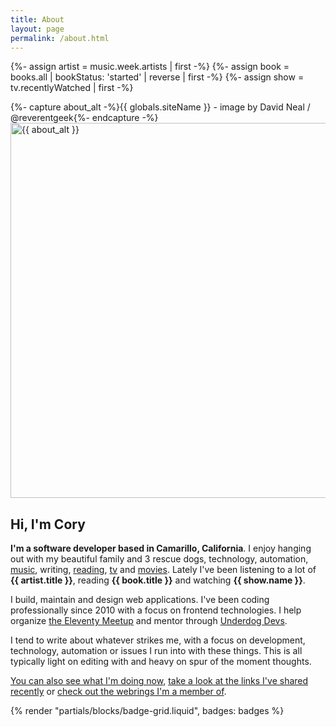 ```yaml
---
title: About
layout: page
permalink: /about.html
---
```

{%- assign artist = music.week.artists | first -%}
{%- assign book = books.all | bookStatus: 'started' | reverse | first -%}
{%- assign show = tv.recentlyWatched | first -%}
<div class="avatar-wrapper flex-centered">
  <div class="interior">
  {%- capture about_alt -%}{{ globals.siteName }} - image by David Neal / @reverentgeek{%- endcapture -%}
  <img
    srcset="
      https://cdn.coryd.dev/{{ globals.about }}?class=squaresm 200w,
      https://cdn.coryd.dev/{{ globals.about }}?class=squaremd 400w,
      https://cdn.coryd.dev/{{ globals.about }}?class=squarebase 800w,
      https://cdn.coryd.dev/{{ globals.about }}?class=squarelg 1200w
    "
    sizes="(max-width: 450px) 200px,
      (max-width: 850px) 400px,
      (max-width: 1000px) 800px,
      1200px"
    src="https://cdn.coryd.dev/{{ globals.about }}?class=squarelg"
    alt="{{ about_alt }}"
    loading="eager"
    decoding="async"
    width="600"
    height="600"
  />
  </div>
</div>
<h2 class="page-header text-centered">Hi, I'm Cory</h2>

<strong class="highlight-text">I'm a software developer based in Camarillo, California</strong>. I enjoy hanging out with my beautiful family and 3 rescue dogs, technology, automation, [music](https://coryd.dev/music), writing, [reading](https://coryd.dev/books), [tv](https://coryd.dev/watching#tv) and [movies](https://coryd.dev/watching#movies). Lately I've been listening to a lot of <strong class="highlight-text">{{ artist.title }}</strong>, reading <strong class="highlight-text">{{ book.title }}</strong> and watching <strong class="highlight-text">{{ show.name }}</strong>.

I build, maintain and design web applications. I've been coding professionally since 2010 with a focus on frontend technologies. I help organize [the Eleventy Meetup](https://11tymeetup.dev) and mentor through [Underdog Devs](https://www.underdogdevs.org).

I tend to write about whatever strikes me, with a focus on development, technology, automation or issues I run into with these things. This is all typically light on editing with and heavy on spur of the moment thoughts.

[You can also see what I'm doing now](/now), [take a look at the links I've shared recently](/links) or [check out the webrings I'm a member of](/webrings).

{% render "partials/blocks/badge-grid.liquid", badges: badges %}
